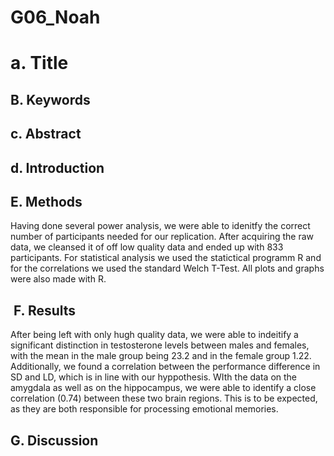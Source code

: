 # G06_Noah

# a. Title

## B. Keywords 

## c. Abstract

## d. Introduction

## E. Methods
Having done several power analysis, we were able to idenitfy the correct number of participants needed for our replication. After acquiring the raw data, we cleansed it of off low quality data and ended up with 833 participants. For statistical analysis we used the statictical programm R and for the correlations we used the standard Welch T-Test. All plots and graphs were also made with R. 

##  F. Results
After being left with only hugh quality data, we were able to indeitify a significant distinction in testosterone levels between males and females, with the mean in the male group being 23.2 and in the female group 1.22. 
Additionally, we found a correlation between the performance difference in SD and LD, which is in line with our hyppothesis. 
WIth the data on the amygdala as well as on the hippocampus, we were able to identify a close correlation (0.74) between these two brain regions. This is to be expected, as they are both responsible for processing emotional memories. 

## G. Discussion


